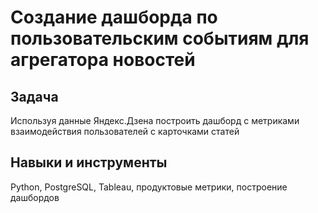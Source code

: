 #  Создание дашборда по пользовательским событиям для агрегатора новостей
## Задача
Используя данные Яндекс.Дзена построить дашборд с метриками взаимодействия пользователей с карточками статей
## Навыки и инструменты

Python,
PostgreSQL,
Tableau,
продуктовые метрики,
построение дашбордов

